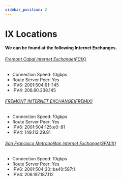 ```yaml
---
sidebar_position: 2
---
```


# IX Locations

#### We can be found at the following Internet Exchanges.

###### [Fremont Cabal Internet Exchange(FCIX)](https://fcix.net)
* Connection Speed: 10gbps
* Route Server Peer: Yes
* IPV6: 2001:504:91::145
* IPV4: 206.80.238.145

###### [FREMONT INTERNET EXCHANGE(FREMIX)](https://fremix.exchange/)
* Connection Speed: 10gbps
* Route Server Peer: Yes
* IPV6: 2001:504:125:e0::81
* IPV4: 149.112.29.81

###### [San Francisco Metropolitan Internet Exchange(SFMIX)](https://sfmix.org)
* Connection Speed: 10gbps
* Route Server Peer: Yes
* IPV6: 2001:504:30::ba40:587:1
* IPV4: 206.197.187.112

